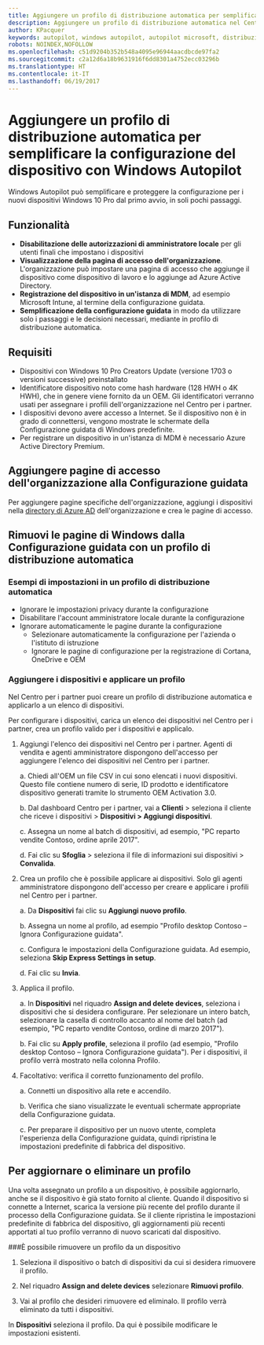 ```yaml
---
title: Aggiungere un profilo di distribuzione automatica per semplificare la configurazione del dispositivo con Windows Autopilot | Centro per i partner
description: Aggiungere un profilo di distribuzione automatica nel Centro per i partner per semplificare la configurazione del dispositivo con Windows Autopilot
author: KPacquer
keywords: autopilot, windows autopilot, autopilot microsoft, distribuzione automatica, distribuzione automatica, configurazione guidata, schermate di accesso
robots: NOINDEX,NOFOLLOW
ms.openlocfilehash: c51d9204b352b548a4095e96944aacdbcde97fa2
ms.sourcegitcommit: c2a12d6a18b9631916f6dd8301a4752ecc03296b
ms.translationtype: HT
ms.contentlocale: it-IT
ms.lasthandoff: 06/19/2017
---
```

# <a name="add-a-zero-touch-deployment-profile-to-simplify-device-setup-with-windows-autopilot"></a>Aggiungere un profilo di distribuzione automatica per semplificare la configurazione del dispositivo con Windows Autopilot

Windows Autopilot può semplificare e proteggere la configurazione per i nuovi dispositivi Windows 10 Pro dal primo avvio, in soli pochi passaggi. 

## <a name="features"></a>Funzionalità

*  **Disabilitazione delle autorizzazioni di amministratore locale** per gli utenti finali che impostano i dispositivi
*  **Visualizzazione della pagina di accesso dell'organizzazione**. L'organizzazione può impostare una pagina di accesso che aggiunge il dispositivo come dispositivo di lavoro e lo aggiunge ad Azure Active Directory.
*  **Registrazione del dispositivo in un'istanza di MDM**, ad esempio Microsoft Intune, al termine della configurazione guidata.
*  **Semplificazione della configurazione guidata** in modo da utilizzare solo i passaggi e le decisioni necessari, mediante in profilo di distribuzione automatica. 

## <a name="requirements"></a>Requisiti

*  Dispositivi con Windows 10 Pro Creators Update (versione 1703 o versioni successive) preinstallato
*  Identificatore dispositivo noto come hash hardware (128 HWH o 4K HWH), che in genere viene fornito da un OEM. Gli identificatori verranno usati per assegnare i profili dell'organizzazione nel Centro per i partner.
*  I dispositivi devono avere accesso a Internet. Se il dispositivo non è in grado di connettersi, vengono mostrate le schermate della Configurazione guidata di Windows predefinite.
*  Per registrare un dispositivo in un'istanza di MDM è necessario Azure Active Directory Premium.

## <a name="add-organization-login-pages-to-oobe"></a>Aggiungere pagine di accesso dell'organizzazione alla Configurazione guidata

Per aggiungere pagine specifiche dell'organizzazione, aggiungi i dispositivi nella [directory di Azure AD](https://go.microsoft.com/fwlink/?linkid=848958) dell'organizzazione e crea le pagine di accesso.


## <a name="remove--windows-pages-from-oobe-with-a-zero-touch-deployment-ztd-profile"></a>Rimuovi le pagine di Windows dalla Configurazione guidata con un profilo di distribuzione automatica

### <a name="examples-of-settings-in-a-ztd-profile"></a>Esempi di impostazioni in un profilo di distribuzione automatica
*  Ignorare le impostazioni privacy durante la configurazione
*  Disabilitare l'account amministratore locale durante la configurazione
*  Ignorare automaticamente le pagine durante la configurazione
   *  Selezionare automaticamente la configurazione per l'azienda o l'istituto di istruzione
   *  Ignorare le pagine di configurazione per la registrazione di Cortana, OneDrive e OEM

### <a name="add-devices-and-apply-a-profile"></a>Aggiungere i dispositivi e applicare un profilo

Nel Centro per i partner puoi creare un profilo di distribuzione automatica e applicarlo a un elenco di dispositivi.

Per configurare i dispositivi, carica un elenco dei dispositivi nel Centro per i partner, crea un profilo valido per i dispositivi e applicalo.

1.  Aggiungi l'elenco dei dispositivi nel Centro per i partner. Agenti di vendita e agenti amministratore dispongono dell'accesso per aggiungere l'elenco dei dispositivi nel Centro per i partner.

    a.  Chiedi all'OEM un file CSV in cui sono elencati i nuovi dispositivi. Questo file contiene numero di serie, ID prodotto e identificatore dispositivo generati tramite lo strumento OEM Activation 3.0. 

    b.  Dal dashboard Centro per i partner, vai a **Clienti** > seleziona il cliente che riceve i dispositivi > **Dispositivi > Aggiungi dispositivi**.

    c.  Assegna un nome al batch di dispositivi, ad esempio, "PC reparto vendite Contoso, ordine aprile 2017". 

    d.  Fai clic su **Sfoglia** > seleziona il file di informazioni sui dispositivi > **Convalida**.

2.  Crea un profilo che è possibile applicare ai dispositivi. Solo gli agenti amministratore dispongono dell'accesso per creare e applicare i profili nel Centro per i partner.

    a.  Da **Dispositivi** fai clic su **Aggiungi nuovo profilo**.

    b.  Assegna un nome al profilo, ad esempio "Profilo desktop Contoso – Ignora Configurazione guidata".

    c.  Configura le impostazioni della Configurazione guidata. Ad esempio, seleziona **Skip Express Settings in setup**.

    d.  Fai clic su **Invia**.

3.  Applica il profilo.

    a.  In **Dispositivi** nel riquadro **Assign and delete devices**, seleziona i dispositivi che si desidera configurare. Per selezionare un intero batch, selezionare la casella di controllo accanto al nome del batch (ad esempio, "PC reparto vendite Contoso, ordine di marzo 2017").

    b.  Fai clic su **Apply profile**, seleziona il profilo (ad esempio, "Profilo desktop Contoso – Ignora Configurazione guidata"). Per i dispositivi, il profilo verrà mostrato nella colonna Profilo.

4.  Facoltativo: verifica il corretto funzionamento del profilo.

    a.  Connetti un dispositivo alla rete e accendilo.

    b.  Verifica che siano visualizzate le eventuali schermate appropriate della Configurazione guidata.

    c.  Per preparare il dispositivo per un nuovo utente, completa l'esperienza della Configurazione guidata, quindi ripristina le impostazioni predefinite di fabbrica del dispositivo.


## <a name="to-update-or-delete-a-profile"></a>Per aggiornare o eliminare un profilo 

Una volta assegnato un profilo a un dispositivo, è possibile aggiornarlo, anche se il dispositivo è già stato fornito al cliente. Quando il dispositivo si connette a Internet, scarica la versione più recente del profilo durante il processo della Configurazione guidata. Se il cliente ripristina le impostazioni predefinite di fabbrica del dispositivo, gli aggiornamenti più recenti apportati al tuo profilo verranno di nuovo scaricati dal dispositivo. 

###<a name="you-can-remove-a-profile-from-a-device"></a>È possibile rimuovere un profilo da un dispositivo
1. Seleziona il dispositivo o batch di dispositivi da cui si desidera rimuovere il profilo. 

2. Nel riquadro **Assign and delete devices** selezionare **Rimuovi profilo**.

3. Vai al profilo che desideri rimuovere ed eliminalo. Il profilo verrà eliminato da tutti i dispositivi.


In **Dispositivi** seleziona il profilo. Da qui è possibile modificare le impostazioni esistenti.

